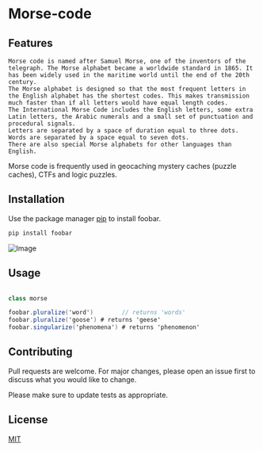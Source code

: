 # Morse-code

## Features

    Morse code is named after Samuel Morse, one of the inventors of the telegraph. The Morse alphabet became a worldwide standard in 1865. It has been widely used in the maritime world until the end of the 20th century.
    The Morse alphabet is designed so that the most frequent letters in the English alphabet has the shortest codes. This makes transmission much faster than if all letters would have equal length codes.
    The International Morse Code includes the English letters, some extra Latin letters, the Arabic numerals and a small set of punctuation and procedural signals.
    Letters are separated by a space of duration equal to three dots. Words are separated by a space equal to seven dots.
    There are also special Morse alphabets for other languages than English.

Morse code is frequently used in geocaching mystery caches (puzzle caches), CTFs and logic puzzles. 

## Installation

Use the package manager [pip](https://pip.pypa.io/en/stable/) to install foobar.

```bash
pip install foobar
```
![Image](https://www.boxentriq.com/img/morse-code/morse-code-overview.png)

## Usage

```c#

class morse

foobar.pluralize('word')        // returns 'words'
foobar.pluralize('goose') # returns 'geese'
foobar.singularize('phenomena') # returns 'phenomenon'
```

## Contributing
Pull requests are welcome. For major changes, please open an issue first to discuss what you would like to change.

Please make sure to update tests as appropriate.

## License
[MIT](https://choosealicense.com/licenses/mit/)
